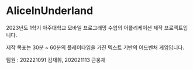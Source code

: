 # AliceInUnderland

2023년도 1학기 아주대학교 모바일 프로그래밍 수업의 어플리케이션 제작 프로젝트입니다.

제작 목표는 30분 ~ 60분의 플레이타임을 가진 텍스트 기반의 어드벤처 게임입니다.

팀원 : 202221091 김재휘, 202021113 근웅재
